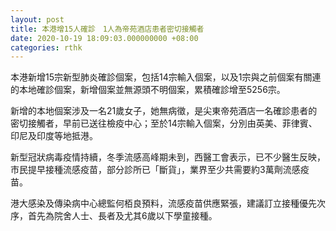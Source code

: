 ```yaml
---
layout: post
title: 本港增15人確診　1人為帝苑酒店患者密切接觸者
date: 2020-10-19 18:09:03.000000000 +08:00
categories: rthk
---
```


本港新增15宗新型肺炎確診個案，包括14宗輸入個案，以及1宗與之前個案有關連的本地確診個案，新增個案並無源頭不明個案，累積確診增至5256宗。

新增的本地個案涉及一名21歲女子，她無病徵，是尖東帝苑酒店一名確診患者的密切接觸者，早前已送往檢疫中心；至於14宗輸入個案，分別由英美、菲律賓、印尼及印度等地抵港。

新型冠狀病毒疫情持續，冬季流感高峰期未到，西醫工會表示，已不少醫生反映，市民提早接種流感疫苗，部分診所已「斷貨」，業界至少共需要約3萬劑流感疫苗。

港大感染及傳染病中心總監何栢良預料，流感疫苗供應緊張，建議訂立接種優先次序，首先為院舍人士、長者及尤其6歲以下學童接種。
